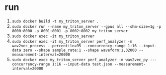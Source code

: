 # run

1. ```sudo docker build -t my_triton_server .```
2. ```sudo docker run --name my_triton_server --gpus all --shm-size=1g -p 8000:8000 -p 8001:8001 -p 8002:8002 my_triton_server```
3. ```sudo docker exec -it my_triton_server```
4. ```sudo docker exec -it my_triton_server perf_analyzer -m wav2vec_process --percentile=95 --concurrency-range 1:16 --input-data zero --shape sample_rate:1 --shape waveform:1,32000 --measurement-interval=20000```
5. ```sudo docker exec my_triton_server perf_analyzer -m wav2vec_py ---concurrency-range 1:16 --input-data test.json --measurement-interval=20000```